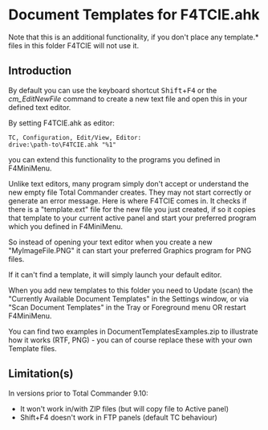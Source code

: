 ﻿# Document Templates for F4TCIE.ahk

Note that this is an additional functionality, if you don't place any template.* files
in this folder F4TCIE will not use it.

## Introduction

By default you can use the keyboard shortcut <kbd>Shift</kbd>+<kbd>F4</kbd> or the
*cm_EditNewFile* command to create a new text file and open this in your defined text
editor. 

By setting F4TCIE.ahk as editor:

    TC, Configuration, Edit/View, Editor:
    drive:\path-to\F4TCIE.ahk "%1"

you can extend this functionality to the programs you defined in F4MiniMenu.

Unlike text editors, many program simply don't accept or understand the new empty
file Total Commander creates. They may not start correctly or generate an error message.
Here is where F4TCIE comes in. It checks if there is a "template.ext" file for the new 
file you just created, if so it copies that template to your current active panel and
start your preferred program which you defined in F4MiniMenu.

So instead of opening your text editor when you create a new "MyImageFile.PNG" it
can start your preferred Graphics program for PNG files.

If it can't find a template, it will simply launch your default editor.

When you add new templates to this folder you need to Update (scan) the 
"Currently Available Document Templates" in the Settings window, or via 
"Scan Document Templates" in the Tray or Foreground menu OR restart F4MiniMenu.

You can find two examples in DocumentTemplatesExamples.zip to illustrate how it
works (RTF, PNG) - you can of course replace these with your own Template files.

## Limitation(s)

In versions prior to Total Commander 9.10:

* It won't work in/with ZIP files (but will copy file to Active panel)
* Shift+F4 doesn't work in FTP panels (default TC behaviour)
